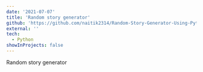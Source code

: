 ```yaml
---
date: '2021-07-07'
title: 'Random story generator'
github: 'https://github.com/naitik2314/Random-Story-Generator-Using-Python'
external: ''
tech:
  - Python
showInProjects: false
---
```


Random story generator